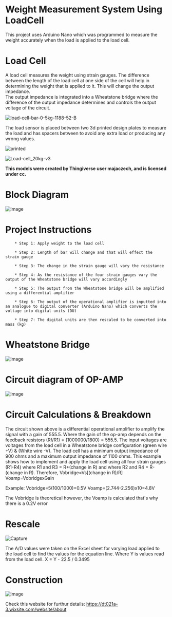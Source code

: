 # Weight Measurement System Using LoadCell 

This project uses Arduino Nano which was programmed to measure the weight accurately when the load is applied to the load cell.

# Load Cell 

A load cell measures the weight using strain gauges. The difference between the length of the load cell at one side of the cell will help in determining the weight that is applied to it. This will change the output impedance.  
The output impedance is integrated into a Wheatstone bridge where the difference of the output impedance determines and controls the output voltage of the circuit.

![load-cell-bar-0-5kg-1188-52-B](https://user-images.githubusercontent.com/73076876/137648311-9291df59-2c44-43ae-b315-213db07d61a1.jpg)

The load sensor is placed between two 3d printed design plates to measure the load and has spacers between to avoid any extra load or producing any wrong values. 

![printed](https://user-images.githubusercontent.com/73076876/137648343-9a552681-b0b1-4111-b0b3-de103d81d2c8.jpg)

![Load-cell_20kg-v3](https://user-images.githubusercontent.com/73076876/137648347-4c6919d0-0578-4e14-9e9f-f79bd0c7465f.png)

****This models were created by Thingiverse user majaczech, and is licensed under cc.****

# Block Diagram

![image](https://user-images.githubusercontent.com/73076876/137648375-917eb388-096d-4ec2-8731-41f1f0d639b2.png)

# Project Instructions

        * Step 1: Apply weight to the load cell

        * Step 2: Length of bar will change and that will effect the strain gauge

        * Step 3: The change in the strain gauge will vary the resistance

        * Step 4: As the resistance of the four strain gauges vary the output of the Wheatstone bridge will vary accordingly

        * Step 5: The output from the Wheatstone bridge will be amplified using a differential amplifier

        * Step 6: The output of the operational amplifier is inputted into an analogue to digital converter (Arduino Nano) which converts the voltage into digital units (DU)

        * Step 7: The digital units are then rescaled to be converted into mass (kg)

# Wheatstone Bridge

![image](https://user-images.githubusercontent.com/73076876/137648509-397a6368-b471-4d39-8e20-c60abc677a48.png)

# Circuit diagram of OP-AMP

![image](https://user-images.githubusercontent.com/73076876/137648521-88b1e346-ea8f-46be-9434-76f7011b2f22.png)

# Circuit Calculations & Breakdown

The circuit shown above is a differential operational amplifier to amplify the signal with a gain of 555.5. Where the gain of the op-amp depends on the feedback resistors (Rf/R1) = (1000000/1800) = 555.5.
The input voltages are voltages from the load cell in a Wheatstone bridge configuration (green wire +V) & (White wire -V). The load cell has a minimum output impedance of 900 ohms and a maximum output impedance of 1100 ohms.
This example shows how to implement and apply the load cell using all four strain gauges (R1-R4) where R1 and R3 = R+(change in R) and where R2 and R4 = R-(change in R).
Therefore,
Vobridge=Vs[(change in R)/R]
Voamp=VobridgexGain

Example:
        Vobridge=5(100/1000)=0.5V
        Voamp=(2.744-2.256)x10=4.8V

The Vobridge is theoretical however, the Voamp is calculated that's why there is a 0.2V error

# Rescale

![Capture](https://user-images.githubusercontent.com/73076876/137648622-cf45065b-b7a4-4e8e-8055-5356e44b7fef.JPG)

The A/D values were taken on the Excel sheet for varying load applied to the load cell to find the values for the equation line. Where Y is values read from the load cell. 
X = Y - 22.5 / 0.3495

# Construction

![image](https://user-images.githubusercontent.com/73076876/137648666-72271fa1-3e5b-451f-a2f7-d0472b3afe3a.png)

Check this website for furthur details:
https://dt021a-3.wixsite.com/website/about
